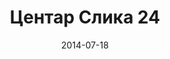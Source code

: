 ---
layout: default
modal-id: 42
date: 2014-07-18
img: centar/DSC_0309.jpg
alt: image-alt
store: Centar
title: Центар Слика 24
description: Intro LINQ is query language for C and VB introduced in .NET 3.5 and VS 2008. LINQ simplifies querying by offering one unified language to query different types of data sources. In order to use LINQ to query data source we need LINQ provider. Many providers are posted here and there is option to create our own providers, so basically you can query everything with the right provider. This means that a single query can be used to query data from DB, XML, lists etc.. Query SyntaxLINQ queries can be written in two basic ways.

---